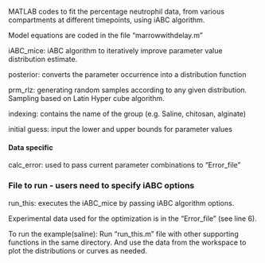 MATLAB codes to fit the percentage neutrophil data, from various compartments at different timepoints, using iABC algorithm.

Model equations are coded in the file “marrowwithdelay.m”


iABC_mice: iABC algorithm to iteratively improve parameter value
distribution estimate.

posterior: converts the parameter occurrence into a distribution function

prm_rlz: generating random samples according to any given distribution.
Sampling based on Latin Hyper cube algorithm.


indexing: contains the name of the group (e.g. Saline, chitosan, alginate)

initial guess: input the lower and upper bounds for parameter values

#### Data specific

calc_error: used to pass current parameter combinations to “Error_file”

### File to run - users need to specify iABC options

run_this: executes the iABC_mice by passing iABC algorithm options. 

Experimental data used for the optimization is in the “Error_file” (see line 6).


To run the example(saline): Run “run_this.m” file with other supporting functions in the same directory. And use the data from the workspace to plot the distributions or curves as needed. 
